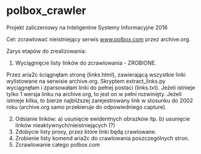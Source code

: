 # polbox_crawler

Projekt zaliczeniowy na Inteligentne Systemy Informacyjne 2016

Cel: zcrawlować nieistniejący serwis www.polbox.com przez archive.org.

Zarys etapów do zrealizowania:

1) Wyciągnięcie listy linków do zcrawlowania - ZROBIONE.

Przez aria2c ściągnęłam stronę (links.html), zawierającą wszystkie linki wylistowane na serwisie archive.org.
Skryptem extract_links.py wyciągnęłam i zparsowałam linki do pełnej postaci (links.txt).
Jeżeli istnieje tylko 1 wersja linku na archive.org, to jest on w pełni rozwinięty.
Jeżeli istnieje kilka, to bierze najbliższej zarejestrowany link w stosunku do 2002 roku (archive.org samo przekieruje do odpowiedniego capture).

2) Odsianie linków:
	a) usunięcie ewidentnych obrazków itp.
	b) usunięcie linków nieaktywnych/nieistniejących (?)
3) Zdobycie listy proxy, przez które linki będą crawlowane.
4) Zrobienie listy komend aria2c do crawlowania poszczególnych stron.
5) Zcrawlowanie całego polbox.com
